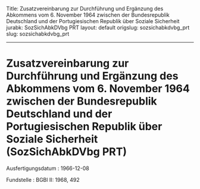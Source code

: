 Title: Zusatzvereinbarung zur Durchführung und Ergänzung des Abkommens vom 6. November
  1964 zwischen der Bundesrepublik Deutschland und der Portugiesischen Republik über
  Soziale Sicherheit
jurabk: SozSichAbkDVbg PRT
layout: default
origslug: sozsichabkdvbg_prt
slug: sozsichabkdvbg_prt

---

# Zusatzvereinbarung zur Durchführung und Ergänzung des Abkommens vom 6. November 1964 zwischen der Bundesrepublik Deutschland und der Portugiesischen Republik über Soziale Sicherheit (SozSichAbkDVbg PRT)

Ausfertigungsdatum
:   1966-12-08

Fundstelle
:   BGBl II: 1968, 492


